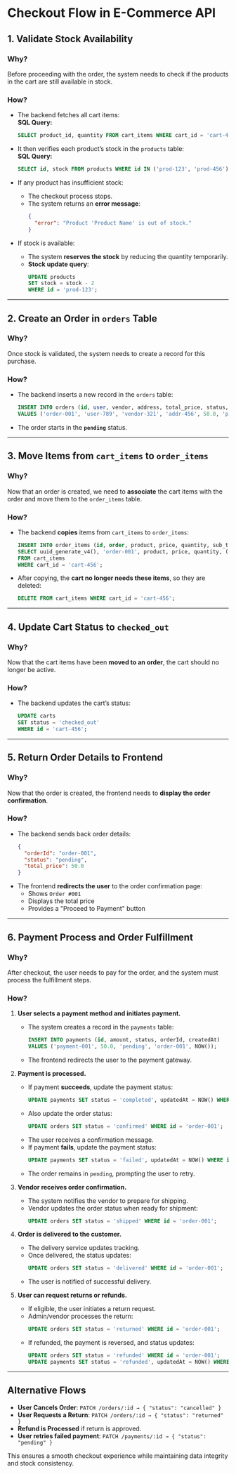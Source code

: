 # Checkout Flow in E-Commerce API

## 1. Validate Stock Availability

### Why?
Before proceeding with the order, the system needs to check if the products in the cart are still available in stock.

### How?
- The backend fetches all cart items:  
  **SQL Query:**
  ```sql
  SELECT product_id, quantity FROM cart_items WHERE cart_id = 'cart-456';
  ```
- It then verifies each product’s stock in the `products` table:  
  **SQL Query:**
  ```sql
  SELECT id, stock FROM products WHERE id IN ('prod-123', 'prod-456');
  ```
- If any product has insufficient stock:
  - The checkout process stops.
  - The system returns an **error message**:
    ```json
    {
      "error": "Product 'Product Name' is out of stock."
    }
    ```

- If stock is available:
  - The system **reserves the stock** by reducing the quantity temporarily.
  - **Stock update query**:
    ```sql
    UPDATE products
    SET stock = stock - 2
    WHERE id = 'prod-123';
    ```

---

## 2. Create an Order in `orders` Table

### Why?
Once stock is validated, the system needs to create a record for this purchase.

### How?
- The backend inserts a new record in the `orders` table:
  ```sql
  INSERT INTO orders (id, user, vendor, address, total_price, status, createDate)
  VALUES ('order-001', 'user-789', 'vendor-321', 'addr-456', 50.0, 'pending', NOW());
  ```
- The order starts in the **`pending`** status.

---

## 3. Move Items from `cart_items` to `order_items`

### Why?
Now that an order is created, we need to **associate** the cart items with the order and move them to the `order_items` table.

### How?
- The backend **copies** items from `cart_items` to `order_items`:
  ```sql
  INSERT INTO order_items (id, order, product, price, quantity, sub_total, createDate)
  SELECT uuid_generate_v4(), 'order-001', product, price, quantity, (price * quantity), NOW()
  FROM cart_items
  WHERE cart_id = 'cart-456';
  ```

- After copying, the **cart no longer needs these items**, so they are deleted:
  ```sql
  DELETE FROM cart_items WHERE cart_id = 'cart-456';
  ```

---

## 4. Update Cart Status to `checked_out`

### Why?
Now that the cart items have been **moved to an order**, the cart should no longer be active.

### How?
- The backend updates the cart’s status:
  ```sql
  UPDATE carts
  SET status = 'checked_out'
  WHERE id = 'cart-456';
  ```

---

## 5. Return Order Details to Frontend

### Why?
Now that the order is created, the frontend needs to **display the order confirmation**.

### How?
- The backend sends back order details:
  ```json
  {
    "orderId": "order-001",
    "status": "pending",
    "total_price": 50.0
  }
  ```
- The frontend **redirects the user** to the order confirmation page:
  - Shows `Order #001`
  - Displays the total price
  - Provides a "Proceed to Payment" button

---

## 6. Payment Process and Order Fulfillment

### Why?
After checkout, the user needs to pay for the order, and the system must process the fulfillment steps.

### How?
1. **User selects a payment method and initiates payment.**
   - The system creates a record in the `payments` table:
     ```sql
     INSERT INTO payments (id, amount, status, orderId, createdAt)
     VALUES ('payment-001', 50.0, 'pending', 'order-001', NOW());
     ```
   - The frontend redirects the user to the payment gateway.

2. **Payment is processed.**
   - If payment **succeeds**, update the payment status:
     ```sql
     UPDATE payments SET status = 'completed', updatedAt = NOW() WHERE id = 'payment-001';
     ```
   - Also update the order status:
     ```sql
     UPDATE orders SET status = 'confirmed' WHERE id = 'order-001';
     ```
   - The user receives a confirmation message.
   - If payment **fails**, update the payment status:
     ```sql
     UPDATE payments SET status = 'failed', updatedAt = NOW() WHERE id = 'payment-001';
     ```
   - The order remains in `pending`, prompting the user to retry.

3. **Vendor receives order confirmation.**
   - The system notifies the vendor to prepare for shipping.
   - Vendor updates the order status when ready for shipment:
     ```sql
     UPDATE orders SET status = 'shipped' WHERE id = 'order-001';
     ```

4. **Order is delivered to the customer.**
   - The delivery service updates tracking.
   - Once delivered, the status updates:
     ```sql
     UPDATE orders SET status = 'delivered' WHERE id = 'order-001';
     ```
   - The user is notified of successful delivery.

5. **User can request returns or refunds.**
   - If eligible, the user initiates a return request.
   - Admin/vendor processes the return:
     ```sql
     UPDATE orders SET status = 'returned' WHERE id = 'order-001';
     ```
   - If refunded, the payment is reversed, and status updates:
     ```sql
     UPDATE orders SET status = 'refunded' WHERE id = 'order-001';
     UPDATE payments SET status = 'refunded', updatedAt = NOW() WHERE orderId = 'order-001';
     ```

---

## Alternative Flows
- **User Cancels Order**: `PATCH /orders/:id → { "status": "cancelled" }`
- **User Requests a Return**: `PATCH /orders/:id → { "status": "returned" }`
- **Refund is Processed** if return is approved.
- **User retries failed payment**: `PATCH /payments/:id → { "status": "pending" }`

This ensures a smooth checkout experience while maintaining data integrity and stock consistency.

